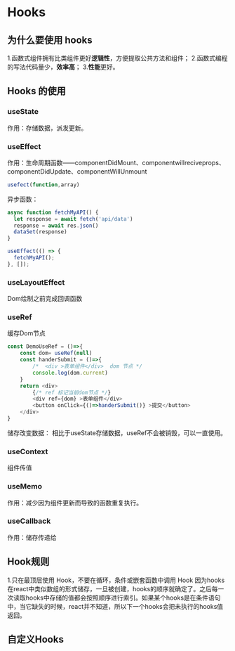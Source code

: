# Hooks

## 为什么要使用 hooks

1.函数式组件拥有比类组件更好**逻辑性**，方便提取公共方法和组件；
2.函数式编程的写法代码量少，**效率高**；
3.**性能**更好。

## Hooks 的使用

### useState

作用：存储数据，派发更新。

### useEffect

作用：生命周期函数——componentDidMount、componentwillreciveprops、componentDidUpdate、componentWillUnmount

```js
usefect(function,array)
```

异步函数：

```js
async function fetchMyAPI() {
  let response = await fetch('api/data')
  response = await res.json()
  dataSet(response)
}

useEffect(() => {
  fetchMyAPI();
}, []);
```

### useLayoutEffect

Dom绘制之前完成回调函数

### useRef

缓存Dom节点

```js
const DemoUseRef = ()=>{
    const dom= useRef(null)
    const handerSubmit = ()=>{
        /*  <div >表单组件</div>  dom 节点 */
        console.log(dom.current)
    }
    return <div>
        {/* ref 标记当前dom节点 */}
        <div ref={dom} >表单组件</div>
        <button onClick={()=>handerSubmit()} >提交</button> 
    </div>
}
```

储存改变数据：
相比于useState存储数据，useRef不会被销毁，可以一直使用。

### useContext

组件传值

### useMemo

作用：减少因为组件更新而导致的函数重复执行。

### useCallback

作用：储存传递给

## Hook规则

1.只在最顶层使用 Hook，不要在循环，条件或嵌套函数中调用 Hook
    因为hooks在react中类似数组的形式储存，一旦被创建，hooks的顺序就确定了。之后每一次读取hooks中存储的值都会按照顺序进行索引。如果某个hooks是在条件语句中，当它缺失的时候，react并不知道，所以下一个hooks会把未执行的hooks值返回。

## 自定义Hooks
